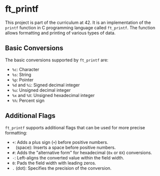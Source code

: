 # ft_printf

This project is part of the curriculum at 42. It is an implementation of the `printf` function in C programming language called `ft_printf`. The function allows formatting and printing of various types of data.

## Basic Conversions

The basic conversions supported by `ft_printf` are:

- `%c`: Character
- `%s`: String
- `%p`: Pointer
- `%d` and `%i`: Signed decimal integer
- `%u`: Unsigned decimal integer
- `%x` and `%X`: Unsigned hexadecimal integer
- `%%`: Percent sign

## Additional Flags

`ft_printf` supports additional flags that can be used for more precise formatting:

- `+`: Adds a plus sign (`+`) before positive numbers.
- ` ` (space): Inserts a space before positive numbers.
- `#`: Adds the "alternative form" for hexadecimal (`0x` or `0X`) conversions.
- `-`: Left-aligns the converted value within the field width.
- `0`: Pads the field width with leading zeros.
- `.` (dot): Specifies the precision of the conversion.